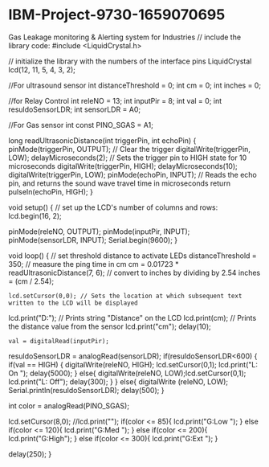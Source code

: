 # IBM-Project-9730-1659070695
Gas Leakage monitoring &amp; Alerting system for Industries
// include the library code:
#include <LiquidCrystal.h>

// initialize the library with the numbers of the interface pins
LiquidCrystal lcd(12, 11, 5, 4, 3, 2);

//For ultrasound sensor
int distanceThreshold = 0;
int cm = 0;
int inches = 0;

//for Relay Control
int releNO = 13;
int inputPir = 8;
int val = 0;
int resuldoSensorLDR;
int sensorLDR = A0;

//For Gas sensor
int const PINO_SGAS = A1;


long readUltrasonicDistance(int triggerPin, int echoPin)
{
  pinMode(triggerPin, OUTPUT);  // Clear the trigger
  digitalWrite(triggerPin, LOW);
  delayMicroseconds(2);
  // Sets the trigger pin to HIGH state for 10 microseconds
  digitalWrite(triggerPin, HIGH);
  delayMicroseconds(10);
  digitalWrite(triggerPin, LOW);
  pinMode(echoPin, INPUT);
  // Reads the echo pin, and returns the sound wave travel time in microseconds
  return pulseIn(echoPin, HIGH);
}

void setup() {
  // set up the LCD's number of columns and rows:
  lcd.begin(16, 2);
  
  pinMode(releNO, OUTPUT);
  pinMode(inputPir, INPUT);
  pinMode(sensorLDR, INPUT);
  Serial.begin(9600);
}

void loop() {
  // set threshold distance to activate LEDs
  distanceThreshold = 350;
  // measure the ping time in cm
  cm = 0.01723 * readUltrasonicDistance(7, 6);
  // convert to inches by dividing by 2.54
  inches = (cm / 2.54);
  
    lcd.setCursor(0,0); // Sets the location at which subsequent text written to the LCD will be displayed
  lcd.print("D:"); // Prints string "Distance" on the LCD
  lcd.print(cm); // Prints the distance value from the sensor
  lcd.print("cm");
  delay(10);
  
    val = digitalRead(inputPir);
  resuldoSensorLDR = analogRead(sensorLDR);
  if(resuldoSensorLDR<600)
  {
    if(val == HIGH)
    {
      digitalWrite(releNO, HIGH);
      lcd.setCursor(0,1);
  lcd.print("L: On ");
      delay(5000);
  }
    else{
      digitalWrite(releNO, LOW);lcd.setCursor(0,1);
  lcd.print("L: Off");
      delay(300);
  }
}
  else{ digitalWrite (releNO, LOW);
  Serial.println(resuldoSensorLDR);
  delay(500);
  }
  
  int color = analogRead(PINO_SGAS);
  
  lcd.setCursor(8,0);
  //lcd.print("");
  if(color <= 85){
    lcd.print("G:Low ");
  } else if(color <= 120){
    lcd.print("G:Med ");
  } else if(color <= 200){
    lcd.print("G:High");
  } else if(color <= 300){
    lcd.print("G:Ext ");
  }
  
  delay(250);
}
